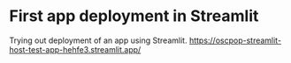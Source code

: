 # First app deployment in Streamlit

Trying out deployment of an app using Streamlit. 
https://oscpop-streamlit-host-test-app-hehfe3.streamlit.app/
